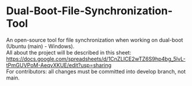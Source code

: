 # Dual-Boot-File-Synchronization-Tool
An open-source tool for file synchronization when working on dual-boot (Ubuntu (main) - Windows).  
All about the project will be described in this sheet: 
https://docs.google.com/spreadsheets/d/1CnZLICE2wTZ6S9hp4bg_5lvL-tPmGUVPoM-AeqvXKUE/edit?usp=sharing  
For contributors: all changes must be committed into develop branch, not main.
